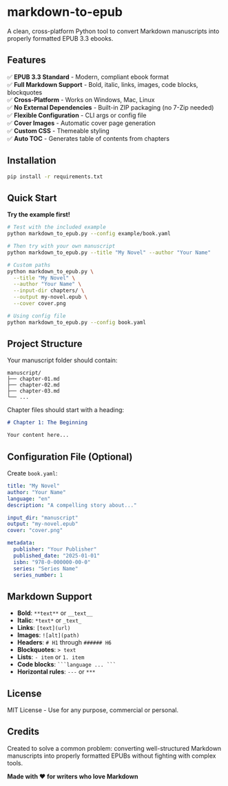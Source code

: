 # markdown-to-epub

A clean, cross-platform Python tool to convert Markdown manuscripts into properly formatted EPUB 3.3 ebooks.

## Features

✅ **EPUB 3.3 Standard** - Modern, compliant ebook format  
✅ **Full Markdown Support** - Bold, italic, links, images, code blocks, blockquotes  
✅ **Cross-Platform** - Works on Windows, Mac, Linux  
✅ **No External Dependencies** - Built-in ZIP packaging (no 7-Zip needed)  
✅ **Flexible Configuration** - CLI args or config file  
✅ **Cover Images** - Automatic cover page generation  
✅ **Custom CSS** - Themeable styling  
✅ **Auto TOC** - Generates table of contents from chapters  

## Installation

```bash
pip install -r requirements.txt
```

## Quick Start

**Try the example first!**

```bash
# Test with the included example
python markdown_to_epub.py --config example/book.yaml

# Then try with your own manuscript
python markdown_to_epub.py --title "My Novel" --author "Your Name"

# Custom paths
python markdown_to_epub.py \
  --title "My Novel" \
  --author "Your Name" \
  --input-dir chapters/ \
  --output my-novel.epub \
  --cover cover.png

# Using config file
python markdown_to_epub.py --config book.yaml
```

## Project Structure

Your manuscript folder should contain:

```
manuscript/
├── chapter-01.md
├── chapter-02.md
├── chapter-03.md
└── ...
```

Chapter files should start with a heading:

```markdown
# Chapter 1: The Beginning

Your content here...
```

## Configuration File (Optional)

Create `book.yaml`:

```yaml
title: "My Novel"
author: "Your Name"
language: "en"
description: "A compelling story about..."

input_dir: "manuscript"
output: "my-novel.epub"
cover: "cover.png"

metadata:
  publisher: "Your Publisher"
  published_date: "2025-01-01"
  isbn: "978-0-000000-00-0"
  series: "Series Name"
  series_number: 1
```

## Markdown Support

- **Bold**: `**text**` or `__text__`
- **Italic**: `*text*` or `_text_`
- **Links**: `[text](url)`
- **Images**: `![alt](path)`
- **Headers**: `# H1` through `###### H6`
- **Blockquotes**: `> text`
- **Lists**: `- item` or `1. item`
- **Code blocks**: ` ```language ... ``` `
- **Horizontal rules**: `---` or `***`

## License

MIT License - Use for any purpose, commercial or personal.

## Credits

Created to solve a common problem: converting well-structured Markdown manuscripts into properly formatted EPUBs without fighting with complex tools.

**Made with ❤️ for writers who love Markdown**
